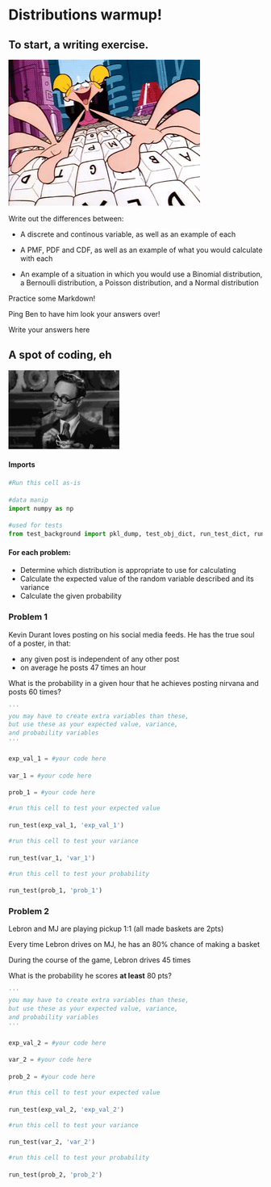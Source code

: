 # Distributions warmup!

## To start, a writing exercise.

![](viz/writing.gif)

Write out the differences between:

- A discrete and continous variable, as well as an example of each

- A PMF, PDF and CDF, as well as an example of what you would calculate with each

- An example of a situation in which you would use a Binomial distribution, a Bernoulli distribution, a Poisson distribution, and a Normal distribution

Practice some Markdown!

Ping Ben to have him look your answers over!

Write your answers here






## A spot of coding, eh
![](viz/eh.gif)

#### Imports


```python
#Run this cell as-is

#data manip
import numpy as np

#used for tests
from test_background import pkl_dump, test_obj_dict, run_test_dict, run_test 
```

#### For each problem:

- Determine which distribution is appropriate to use for calculating
- Calculate the expected value of the random variable described and its variance
- Calculate the given probability

### Problem 1

Kevin Durant loves posting on his social media feeds.  He has the true soul of a poster, in that:

- any given post is independent of any other post
- on average he posts 47 times an hour

What is the probability in a given hour that he achieves posting nirvana and posts 60 times?


```python
'''
you may have to create extra variables than these, 
but use these as your expected value, variance,
and probability variables
'''

exp_val_1 = #your code here

var_1 = #your code here

prob_1 = #your code here
```


```python
#run this cell to test your expected value

run_test(exp_val_1, 'exp_val_1')
```


```python
#run this cell to test your variance

run_test(var_1, 'var_1')
```


```python
#run this cell to test your probability

run_test(prob_1, 'prob_1')
```

### Problem 2

Lebron and MJ are playing pickup 1:1 (all made baskets are 2pts)

Every time Lebron drives on MJ, he has an 80% chance of making a basket

During the course of the game, Lebron drives 45 times

What is the probability he scores **at least** 80 pts?


```python
'''
you may have to create extra variables than these, 
but use these as your expected value, variance,
and probability variables
'''

exp_val_2 = #your code here

var_2 = #your code here

prob_2 = #your code here
```


```python
#run this cell to test your expected value

run_test(exp_val_2, 'exp_val_2')
```


```python
#run this cell to test your variance

run_test(var_2, 'var_2')
```


```python
#run this cell to test your probability

run_test(prob_2, 'prob_2')
```
